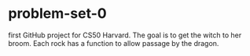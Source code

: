 # problem-set-0
first GitHub project for CS50 Harvard.
The goal is to get the witch to her broom.
Each rock has a function to allow passage by the dragon.
